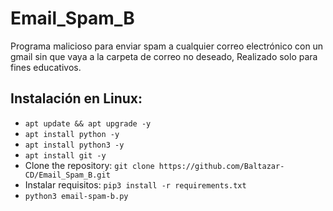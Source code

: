 # Email_Spam_B
Programa malicioso para enviar spam a cualquier correo electrónico con un gmail sin que vaya a la carpeta de correo no deseado, Realizado solo para fines educativos. 

## Instalación en Linux:
- `apt update && apt upgrade -y`
- `apt install python -y`
- `apt install python3 -y`
- `apt install git -y`
- Clone the repository: `git clone https://github.com/Baltazar-CD/Email_Spam_B.git`
- Instalar requisitos: `pip3 install -r requirements.txt`
- `python3 email-spam-b.py`
